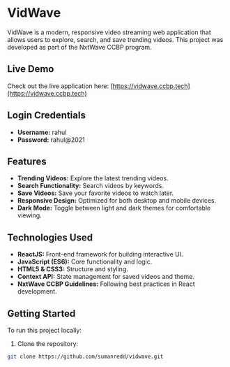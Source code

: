 # VidWave

VidWave is a modern, responsive video streaming web application that allows users to explore, search, and save trending videos. This project was developed as part of the NxtWave CCBP program.

## Live Demo
Check out the live application here: [https://vidwave.ccbp.tech](https://vidwave.ccbp.tech)

## Login Credentials
- **Username:** rahul
- **Password:** rahul@2021

## Features
- **Trending Videos:** Explore the latest trending videos.
- **Search Functionality:** Search videos by keywords.
- **Save Videos:** Save your favorite videos to watch later.
- **Responsive Design:** Optimized for both desktop and mobile devices.
- **Dark Mode:** Toggle between light and dark themes for comfortable viewing.

## Technologies Used
- **ReactJS:** Front-end framework for building interactive UI.
- **JavaScript (ES6):** Core functionality and logic.
- **HTML5 & CSS3:** Structure and styling.
- **Context API:** State management for saved videos and theme.
- **NxtWave CCBP Guidelines:** Following best practices in React development.

## Getting Started
To run this project locally:

1. Clone the repository:
```bash
git clone https://github.com/sumanredd/vidwave.git
